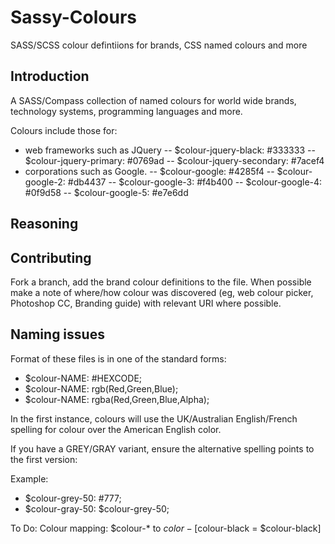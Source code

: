 # Sassy-Colours
SASS/SCSS colour defintiions for brands, CSS named colours and more

## Introduction

A SASS/Compass collection of named colours for world wide brands, technology systems, programming languages and more.

Colours include those for:

- web frameworks such as JQuery
-- $colour-jquery-black:             #333333
-- $colour-jquery-primary:           #0769ad
-- $colour-jquery-secondary:         #7acef4
- corporations such as Google.
-- $colour-google: #4285f4
-- $colour-google-2: #db4437
-- $colour-google-3: #f4b400
-- $colour-google-4: #0f9d58
-- $colour-google-5: #e7e6dd

## Reasoning

## Contributing

Fork a branch, add the brand colour definitions to the file.
When possible make a note of where/how colour was discovered (eg, web colour picker, Photoshop CC, Branding guide) with relevant URI where possible.

## Naming issues

Format of these files is in one of the standard forms:

 * $colour-NAME:                      #HEXCODE;
 * $colour-NAME:                      rgb(Red,Green,Blue);
 * $colour-NAME:                      rgba(Red,Green,Blue,Alpha);

In the first instance, colours will use the UK/Australian English/French spelling for colour over the American English color.

If you have a GREY/GRAY variant, ensure the alternative spelling points to the first version:

Example:

 *    $colour-grey-50:            #777;
 *    $colour-gray-50:            $colour-grey-50;


To Do:
Colour mapping: $colour-* to $color- [$colour-black = $colour-black]

